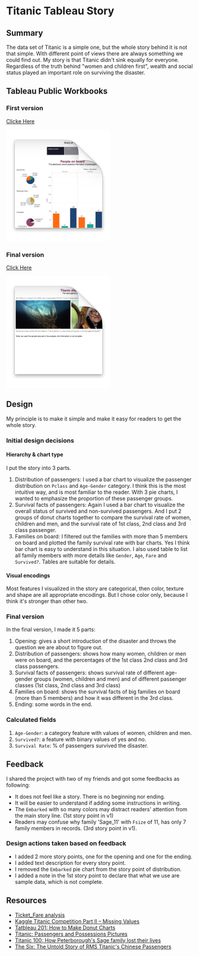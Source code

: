
# Titanic Tableau Story

## Summary

The data set of Titanic is a simple one, but the whole story behind it is not that simple. With different point of views there are always something we could find out. My story is that Titanic didn't sink equally for everyone. Regardless of the truth behind "women and children first", wealth and social status played an important role on surviving the disaster.

## Tableau Public Workbooks

### First version

[Clicke Here](https://public.tableau.com/profile/wen.fan#!/vizhome/Titanic_Story_v1/Story)

![title](./images/v1.jpg)

### Final version

[Click Here](https://public.tableau.com/profile/wen.fan#!/vizhome/Titanic_Story_final/Story)

![title](./images/final.jpg)

## Design

My principle is to make it simple and make it easy for readers to get the whole story.

### Initial design decisions

#### Hierarchy & chart type

I put the story into 3 parts. 
1. Distribution of passengers: I used a bar chart to visualize the passenger distribution on `Pclass` and `Age-Gender` category. I think this is the most intuitive way, and is most familiar to the reader. With 3 pie charts, I wanted to emphasize the proportion of these passenger groups.
2. Survival facts of passengers: Again I used a bar chart to visualize the overall status of survived and non-survived passengers. And I put 2 groups of donut charts together to compare the survival rate of women, children and men, and the survival rate of 1st class, 2nd class and 3rd class passenger.
3. Families on board: I filtered out the families with more than 5 members on board and plotted the family survival rate with bar charts. Yes I think bar chart is easy to understand in this situation. I also used table to list all family members with more details like `Gender`, `Age`, `Fare` and `Survived?`. Tables are suitable for details.

#### Visual encodings

Most features I visualized in the story are categorical, then color, texture and shape are all appropriate encodings. But I chose color only, because I think it's stronger than other two.


### Final version

In the final version, I made it 5 parts:
1. Opening: gives a short introduction of the disaster and throws the question we are about to figure out.
2. Distribution of passengers: shows how many women, children or men were on board, and the percentages of the 1st class 2nd class and 3rd class passengers.
3. Survival facts of passengers: shows survival rate of different age-gender groups (women, children and men) and of different passenger classes (1st class, 2nd class and 3rd class)
4. Families on board: shows the survival facts of big families on board (more than 5 members) and how it was different in the 3rd class.
5. Ending: some words in the end.

### Calculated fields

1. `Age-Gender`: a category feature with values of women, children and men.
2. `Survived?`: a feature with binary values of yes and no.
3. `Survival Rate`: % of passengers survived the disaster.

## Feedback

I shared the project with two of my friends and got some feedbacks as following:

* It does not feel like a story. There is no beginning nor ending.
* It will be easier to understand if adding some instructions in writing.
* The `Embarked` with so many colors may distract readers' attention from the main story line. (1st story point in v1)
* Readers may confuse why family 'Sage_11' with `Fsize` of 11, has only 7 family members in records. (3rd story point in v1).

### Design actions taken based on feedback

* I added 2 more story points, one for the opening and one for the ending.
* I added text description for every story point.
* I removed the `Embarked` pie chart from the story point of distribution.
* I added a note in the 1st story point to declare that what we use are sample data, which is not complete.

## Resources

* [Ticket_Fare analysis](https://www.kaggle.com/arjoonn/ticket-fare-analysis)
* [Kaggle Titanic Competition Part II – Missing Values](http://www.ultravioletanalytics.com/2014/11/03/kaggle-titanic-competition-part-ii-missing-values/)
* [Tatbleau 201: How to Make Donut Charts](http://www.evolytics.com/blog/tableau-201-how-to-make-donut-charts/)
* [Titanic: Passengers and Possessions Pictures](http://www.history.com/topics/titanic/pictures/titanic-passengers-and-possessions/steaming-to-sea-for-trial-run-1912)
* [Titanic 100: How Peterborough's Sage family lost their lives](http://www.bbc.com/news/uk-england-cambridgeshire-17596264)
* [The Six: The Untold Story of RMS Titanic's Chinese Passengers](https://www.whoarethesix.com/)
